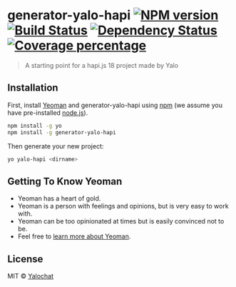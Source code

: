 # generator-yalo-hapi [![NPM version][npm-image]][npm-url] [![Build Status][travis-image]][travis-url] [![Dependency Status][daviddm-image]][daviddm-url] [![Coverage percentage][coveralls-image]][coveralls-url]
> A starting point for a hapi.js 18 project made by Yalo

## Installation

First, install [Yeoman](http://yeoman.io) and generator-yalo-hapi using [npm](https://www.npmjs.com/) (we assume you have pre-installed [node.js](https://nodejs.org/)).

```bash
npm install -g yo
npm install -g generator-yalo-hapi
```

Then generate your new project:

```bash
yo yalo-hapi <dirname>
```

## Getting To Know Yeoman

 * Yeoman has a heart of gold.
 * Yeoman is a person with feelings and opinions, but is very easy to work with.
 * Yeoman can be too opinionated at times but is easily convinced not to be.
 * Feel free to [learn more about Yeoman](http://yeoman.io/).

## License

MIT © [Yalochat](https://www.yalochat.com/)


[npm-image]: https://badge.fury.io/js/generator-yalo-hapi.svg
[npm-url]: https://npmjs.org/package/generator-yalo-hapi
[travis-image]: https://travis-ci.org/yalochat/generator-yalo-hapi.svg?branch=master
[travis-url]: https://travis-ci.org/yalochat/generator-yalo-hapi
[daviddm-image]: https://david-dm.org/yalochat/generator-yalo-hapi.svg?theme=shields.io
[daviddm-url]: https://david-dm.org/yalochat/generator-yalo-hapi
[coveralls-image]: https://coveralls.io/repos/yalochat/generator-yalo-hapi/badge.svg
[coveralls-url]: https://coveralls.io/r/yalochat/generator-yalo-hapi
